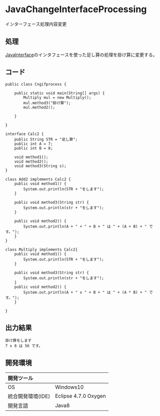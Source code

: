 # JavaChangeInterfaceProcessing
インターフェース処理内容変更

## 処理
[JavaInterface](https://github.com/xekid78/JavaInterface)のインタフェースを使った足し算の処理を掛け算に変更する。

## コード
```
public class Cngifprocess {

	public static void main(String[] args) {
		Multiply mul = new Multiply();
		mul.method3("掛け算");
		mul.method2();

	}

}

interface Calc2 {
	public String STR = "足し算";
	public int A = 7;
	public int B = 8;

	void method1();
	void method2();
	void method3(String s);
}

class Add2 implements Calc2 {
	public void method1() {
        System.out.println(STR + "をします");
    }

	public void method3(String str) {
        System.out.println(str + "をします");
    }

    public void method2() {
        System.out.println(A + " + " + B + " は " + (A + B) + " です。");
    }
}

class Multiply implements Calc2{
	public void method1() {
        System.out.println(STR + "をします");
    }

    public void method3(String str) {
        System.out.println(str + "をします");
    }
    public void method2() {
    	System.out.println(A + " x " + B + " は " + (A * B) + " です。");
    }

}
```

## 出力結果  
```
掛け算をします
7 x 8 は 56 です。
```
  
## 開発環境
| 開発ツール |  |
|:-|:-|
| OS | Windows10 |
| 統合開発環境(IDE) | Eclipse 4.7.0 Oxygen |
| 開発言語 | Java8 |
